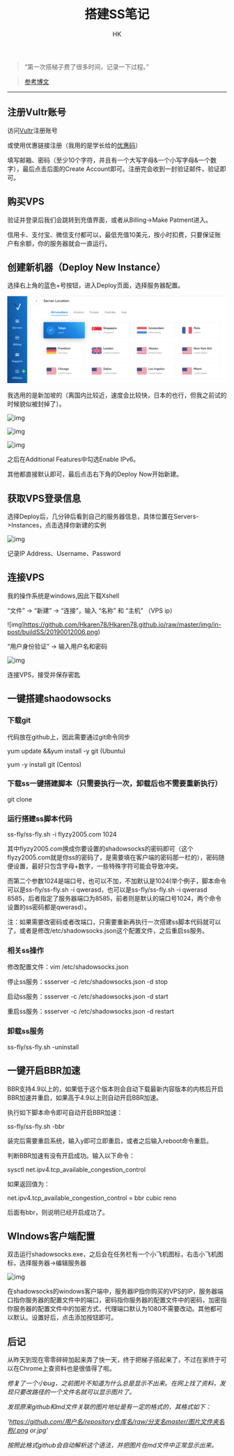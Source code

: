 ﻿---
layout:     post
title:      "搭建SS笔记"
subtitle:   ""
author:     "HK"
header-img: "img/post-bg-2019-1-20.jpg"
catalog: true
tags:
    - 入门
---

> “第一次搭梯子费了很多时间，记录一下过程。”

> [参考博文](https://blog.csdn.net/qq_35545808/article/details/84026275)

---

## 注册Vultr账号

访问[Vultr](https://www.vultr.com)注册账号

或使用优惠链接注册（我用的是学长给的[优惠码](https://www.vultr.com/?ref=7142461)）

填写邮箱、密码（至少10个字符，并且有一个大写字母&一个小写字母&一个数字），最后点击后面的Create Account即可。注册完会收到一封验证邮件，验证即可。

## 购买VPS

验证并登录后我们会跳转到充值界面，或者从Billing->Make Patment进入。

信用卡、支付宝、微信支付都可以，最低充值10美元，按小时扣费，只要保证账户有余额，你的服务器就会一直运行。

## 创建新机器（Deploy New Instance）

选择右上角的蓝色+号按钮，进入Deploy页面，选择服务器配置。

![img](https://github.com/Hkaren78/Hkaren78.github.io/raw/master/img/in-post/buildSS/2019012001.png)

我选用的是新加坡的（离国内比较近，速度会比较快，日本的也行，但我之前试的时候貌似被封掉了）。

![img](https://github.com/Hkaren78/Hkaren78.github.io/raw/master/img/in-post/buildSS/20190012002.png)

![img](https://github.com/Hkaren78/Hkaren78.github.io/raw/master/img/in-post/buildSS/20190012003.png)

![img](https://github.com/Hkaren78/Hkaren78.github.io/raw/master/img/in-post/buildSS/20190012004.png)

之后在Additional Features中勾选Enable IPv6。

其他都直接默认即可，最后点击右下角的Deploy Now开始新建。

## 获取VPS登录信息
选择Deploy后，几分钟后看到自己的服务器信息，具体位置在Servers->Instances，点击选择你新建的实例

![img](https://github.com/Hkaren78/Hkaren78.github.io/raw/master/img/in-post/buildSS/20190012005.png)

记录IP Address、Username、Password

## 连接VPS
我的操作系统是windows,因此下载Xshell

“文件” -> “新建” -> “连接”，输入 “名称” 和 “主机” （VPS ip）

![img]https://github.com/Hkaren78/Hkaren78.github.io/raw/master/img/in-post/buildSS/20190012006.png)

“用户身份验证” -> 输入用户名和密码

![img](https://github.com/Hkaren78/Hkaren78.github.io/raw/master/img/in-post/buildSS/20190012007.png)

连接VPS，接受并保存密匙

## 一键搭建shaodowsocks

### 下载git

代码放在github上，因此需要通过git命令同步

yum update &&yum install -y git  (Ubuntu)

yum -y install git  (Centos)

### 下载ss一键搭建脚本（只需要执行一次，卸载后也不需要重新执行）

git clone

### 运行搭建ss脚本代码

ss-fly/ss-fly.sh -i flyzy2005.com 1024

其中flyzy2005.com换成你要设置的shadowsocks的密码即可（这个flyzy2005.com就是你ss的密码了，是需要填在客户端的密码那一栏的），密码随便设置，最好只包含字母+数字，一些特殊字符可能会导致冲突。

而第二个参数1024是端口号，也可以不加，不加默认是1024(举个例子，脚本命令可以是ss-fly/ss-fly.sh -i qwerasd，也可以是ss-fly/ss-fly.sh -i qwerasd 8585，后者指定了服务器端口为8585，前者则是默认的端口号1024，两个命令设置的ss密码都是qwerasd）。

注：如果需要改密码或者改端口，只需要重新再执行一次搭建ss脚本代码就可以了，或者是修改/etc/shadowsocks.json这个配置文件，之后重启ss服务。

### 相关ss操作

修改配置文件：vim /etc/shadowsocks.json

停止ss服务：ssserver -c /etc/shadowsocks.json -d stop

启动ss服务：ssserver -c /etc/shadowsocks.json -d start

重启ss服务：ssserver -c /etc/shadowsocks.json -d restart

### 卸载ss服务

ss-fly/ss-fly.sh -uninstall

## 一键开启BBR加速

BBR支持4.9以上的，如果低于这个版本则会自动下载最新内容版本的内核后开启BBR加速并重启，如果高于4.9以上则自动开启BBR加速。

执行如下脚本命令即可自动开启BBR加速：

ss-fly/ss-fly.sh -bbr

装完后需要重启系统，输入y即可立即重启，或者之后输入reboot命令重启。

判断BBR加速有没有开启成功。输入以下命令：

sysctl net.ipv4.tcp_available_congestion_control

如果返回值为：

net.ipv4.tcp_available_congestion_control = bbr cubic reno

后面有bbr，则说明已经开启成功了。

## WIndows客户端配置

双击运行shadowsocks.exe，之后会在任务栏有一个小飞机图标，右击小飞机图标，选择服务器->编辑服务器

![img](https://github.com/Hkaren78/Hkaren78.github.io/raw/master/img/in-post/buildSS/20190012008.png)

在shadowsocks的windows客户端中，服务器IP指你购买的VPS的IP，服务器端口指你服务器的配置文件中的端口，密码指你服务器的配置文件中的密码，加密指你服务器的配置文件中的加密方式，代理端口默认为1080不需要改动。其他都可以默认。设置好后，点击添加按钮即可。

## 后记

从昨天到现在零零碎碎加起来弄了快一天，终于把梯子搭起来了，不过在家终于可以在Chrome上查资料也是很值得了啦。

*修复了一个小bug，之前图片不知道为什么总是显示不出来。在网上找了资料，发现只要改路径的一个文件名就可以显示图片了。*

*发现原来github和md文件关联的图片地址是有一定的格式的，其格式如下：*

*'https://github.com/用户名/repository仓库名/raw/分支名master/图片文件夹名称/.png or.jpg'*

*按照此格式github会自动解析这个语法，并把图片在md文件中正常显示出来。*

